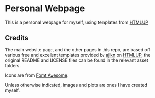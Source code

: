 # Personal Webpage
This is a personal webpage for myself, using templates from [HTMLUP](html5up.net)

## Credits
The main website page, and the other pages in this repo, are based off various free and excellent templates provided by [ajlkn](x.com/ajlkn) on [HTMLUP](html5up.net), the original README and LICENSE files can be found in the relevant asset folders.

Icons are from [Fomt Awesome](https://fontawesome.com/).

Unless otherwise indicated, images and plots are ones I have created myself.